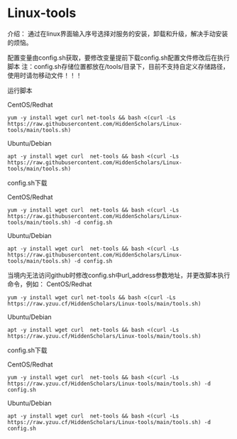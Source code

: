 # Linux-tools

介绍：
通过在linux界面输入序号选择对服务的安装，卸载和升级，解决手动安装的烦恼。

配置变量由config.sh获取，要修改变量提前下载config.sh配置文件修改后在执行脚本
注：config.sh存储位置都放在/tools/目录下，目前不支持自定义存储路径，使用时请勿移动文件！！！





运行脚本

CentOS/Redhat

```shell
yum -y install wget curl net-tools && bash <(curl -Ls https://raw.githubusercontent.com/HiddenScholars/Linux-tools/main/tools.sh)
```

Ubuntu/Debian

```shell
apt -y install wget curl  net-tools && bash <(curl -Ls https://raw.githubusercontent.com/HiddenScholars/Linux-tools/main/tools.sh)
```



config.sh下载

CentOS/Redhat

```shell
yum -y install wget curl  net-tools && bash <(curl -Ls https://raw.githubusercontent.com/HiddenScholars/Linux-tools/main/tools.sh) -d config.sh
```

Ubuntu/Debian

```shell
apt -y install wget curl  net-tools && bash <(curl -Ls https://raw.githubusercontent.com/HiddenScholars/Linux-tools/main/tools.sh) -d config.sh
```

当境内无法访问github时修改config.sh中url_address参数地址，并更改脚本执行命令，例如：
CentOS/Redhat

```shell
yum -y install wget curl net-tools && bash <(curl -Ls https://raw.yzuu.cf/HiddenScholars/Linux-tools/main/tools.sh)
```

Ubuntu/Debian

```shell
apt -y install wget curl  net-tools && bash <(curl -Ls https://raw.yzuu.cf/HiddenScholars/Linux-tools/main/tools.sh)
```
config.sh下载

CentOS/Redhat

```shell
yum -y install wget curl  net-tools && bash <(curl -Ls https://raw.yzuu.cf/HiddenScholars/Linux-tools/main/tools.sh) -d config.sh
```

Ubuntu/Debian

```shell
apt -y install wget curl  net-tools && bash <(curl -Ls https://raw.yzuu.cf/HiddenScholars/Linux-tools/main/tools.sh) -d config.sh
```